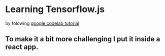 # Learning Tensorflow.js 
by folowing [google codelab tutorial](https://codelabs.developers.google.com/codelabs/tfjs-training-regression/index.html#0)

## To make it a bit more challenging I put it inside a react app.
